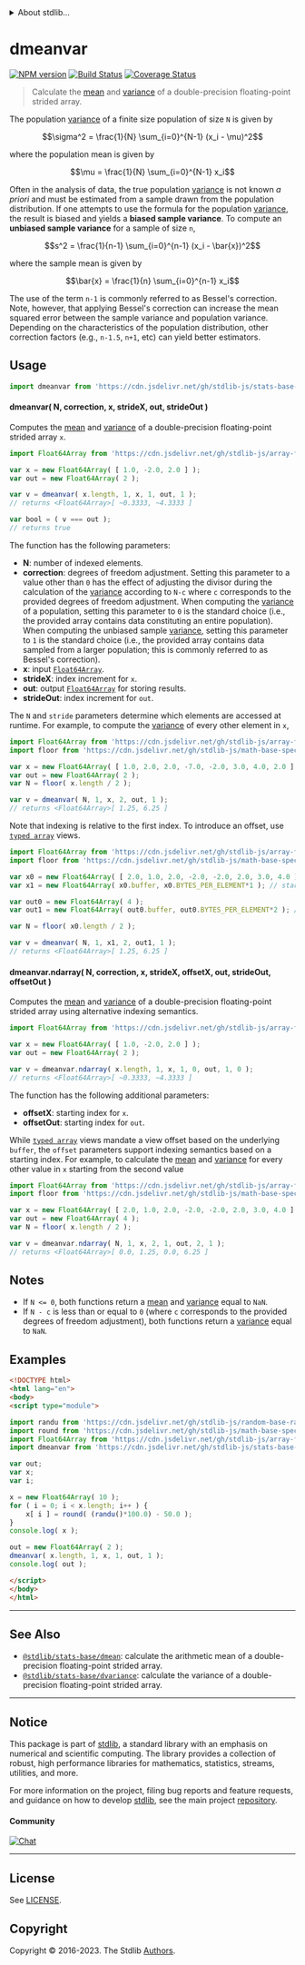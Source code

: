 <!--

@license Apache-2.0

Copyright (c) 2020 The Stdlib Authors.

Licensed under the Apache License, Version 2.0 (the "License");
you may not use this file except in compliance with the License.
You may obtain a copy of the License at

   http://www.apache.org/licenses/LICENSE-2.0

Unless required by applicable law or agreed to in writing, software
distributed under the License is distributed on an "AS IS" BASIS,
WITHOUT WARRANTIES OR CONDITIONS OF ANY KIND, either express or implied.
See the License for the specific language governing permissions and
limitations under the License.

-->

<!--lint disable maximum-heading-length-->


<details>
  <summary>
    About stdlib...
  </summary>
  <p>We believe in a future in which the web is a preferred environment for numerical computation. To help realize this future, we've built stdlib. stdlib is a standard library, with an emphasis on numerical and scientific computation, written in JavaScript (and C) for execution in browsers and in Node.js.</p>
  <p>The library is fully decomposable, being architected in such a way that you can swap out and mix and match APIs and functionality to cater to your exact preferences and use cases.</p>
  <p>When you use stdlib, you can be absolutely certain that you are using the most thorough, rigorous, well-written, studied, documented, tested, measured, and high-quality code out there.</p>
  <p>To join us in bringing numerical computing to the web, get started by checking us out on <a href="https://github.com/stdlib-js/stdlib">GitHub</a>, and please consider <a href="https://opencollective.com/stdlib">financially supporting stdlib</a>. We greatly appreciate your continued support!</p>
</details>

# dmeanvar

[![NPM version][npm-image]][npm-url] [![Build Status][test-image]][test-url] [![Coverage Status][coverage-image]][coverage-url] <!-- [![dependencies][dependencies-image]][dependencies-url] -->

> Calculate the [mean][arithmetic-mean] and [variance][variance] of a double-precision floating-point strided array.

<section class="intro">

The population [variance][variance] of a finite size population of size `N` is given by

<!-- <equation class="equation" label="eq:population_variance" align="center" raw="\sigma^2 = \frac{1}{N} \sum_{i=0}^{N-1} (x_i - \mu)^2" alt="Equation for the population variance."> -->

```math
\sigma^2 = \frac{1}{N} \sum_{i=0}^{N-1} (x_i - \mu)^2
```

<!-- <div class="equation" align="center" data-raw-text="\sigma^2 = \frac{1}{N} \sum_{i=0}^{N-1} (x_i - \mu)^2" data-equation="eq:population_variance">
    <img src="https://cdn.jsdelivr.net/gh/stdlib-js/stdlib@f85af87fd916af053698e5c33740948c95161155/lib/node_modules/@stdlib/stats/base/dmeanvar/docs/img/equation_population_variance.svg" alt="Equation for the population variance.">
    <br>
</div> -->

<!-- </equation> -->

where the population mean is given by

<!-- <equation class="equation" label="eq:population_mean" align="center" raw="\mu = \frac{1}{N} \sum_{i=0}^{N-1} x_i" alt="Equation for the population mean."> -->

```math
\mu = \frac{1}{N} \sum_{i=0}^{N-1} x_i
```

<!-- <div class="equation" align="center" data-raw-text="\mu = \frac{1}{N} \sum_{i=0}^{N-1} x_i" data-equation="eq:population_mean">
    <img src="https://cdn.jsdelivr.net/gh/stdlib-js/stdlib@f85af87fd916af053698e5c33740948c95161155/lib/node_modules/@stdlib/stats/base/dmeanvar/docs/img/equation_population_mean.svg" alt="Equation for the population mean.">
    <br>
</div> -->

<!-- </equation> -->

Often in the analysis of data, the true population [variance][variance] is not known _a priori_ and must be estimated from a sample drawn from the population distribution. If one attempts to use the formula for the population [variance][variance], the result is biased and yields a **biased sample variance**. To compute an **unbiased sample variance** for a sample of size `n`,

<!-- <equation class="equation" label="eq:unbiased_sample_variance" align="center" raw="s^2 = \frac{1}{n-1} \sum_{i=0}^{n-1} (x_i - \bar{x})^2" alt="Equation for computing an unbiased sample variance."> -->

```math
s^2 = \frac{1}{n-1} \sum_{i=0}^{n-1} (x_i - \bar{x})^2
```

<!-- <div class="equation" align="center" data-raw-text="s^2 = \frac{1}{n-1} \sum_{i=0}^{n-1} (x_i - \bar{x})^2" data-equation="eq:unbiased_sample_variance">
    <img src="https://cdn.jsdelivr.net/gh/stdlib-js/stdlib@f85af87fd916af053698e5c33740948c95161155/lib/node_modules/@stdlib/stats/base/dmeanvar/docs/img/equation_unbiased_sample_variance.svg" alt="Equation for computing an unbiased sample variance.">
    <br>
</div> -->

<!-- </equation> -->

where the sample mean is given by

<!-- <equation class="equation" label="eq:sample_mean" align="center" raw="\bar{x} = \frac{1}{n} \sum_{i=0}^{n-1} x_i" alt="Equation for the sample mean."> -->

```math
\bar{x} = \frac{1}{n} \sum_{i=0}^{n-1} x_i
```

<!-- <div class="equation" align="center" data-raw-text="\bar{x} = \frac{1}{n} \sum_{i=0}^{n-1} x_i" data-equation="eq:sample_mean">
    <img src="https://cdn.jsdelivr.net/gh/stdlib-js/stdlib@f85af87fd916af053698e5c33740948c95161155/lib/node_modules/@stdlib/stats/base/dmeanvar/docs/img/equation_sample_mean.svg" alt="Equation for the sample mean.">
    <br>
</div> -->

<!-- </equation> -->

The use of the term `n-1` is commonly referred to as Bessel's correction. Note, however, that applying Bessel's correction can increase the mean squared error between the sample variance and population variance. Depending on the characteristics of the population distribution, other correction factors (e.g., `n-1.5`, `n+1`, etc) can yield better estimators.

</section>

<!-- /.intro -->



<section class="usage">

## Usage

```javascript
import dmeanvar from 'https://cdn.jsdelivr.net/gh/stdlib-js/stats-base-dmeanvar@v0.1.0-esm/index.mjs';
```

#### dmeanvar( N, correction, x, strideX, out, strideOut )

Computes the [mean][arithmetic-mean] and [variance][variance] of a double-precision floating-point strided array `x`.

```javascript
import Float64Array from 'https://cdn.jsdelivr.net/gh/stdlib-js/array-float64@esm/index.mjs';

var x = new Float64Array( [ 1.0, -2.0, 2.0 ] );
var out = new Float64Array( 2 );

var v = dmeanvar( x.length, 1, x, 1, out, 1 );
// returns <Float64Array>[ ~0.3333, ~4.3333 ]

var bool = ( v === out );
// returns true
```

The function has the following parameters:

-   **N**: number of indexed elements.
-   **correction**: degrees of freedom adjustment. Setting this parameter to a value other than `0` has the effect of adjusting the divisor during the calculation of the [variance][variance] according to `N-c` where `c` corresponds to the provided degrees of freedom adjustment. When computing the [variance][variance] of a population, setting this parameter to `0` is the standard choice (i.e., the provided array contains data constituting an entire population). When computing the unbiased sample [variance][variance], setting this parameter to `1` is the standard choice (i.e., the provided array contains data sampled from a larger population; this is commonly referred to as Bessel's correction).
-   **x**: input [`Float64Array`][@stdlib/array/float64].
-   **strideX**: index increment for `x`.
-   **out**: output [`Float64Array`][@stdlib/array/float64] for storing results.
-   **strideOut**: index increment for `out`.

The `N` and `stride` parameters determine which elements are accessed at runtime. For example, to compute the [variance][variance] of every other element in `x`,

```javascript
import Float64Array from 'https://cdn.jsdelivr.net/gh/stdlib-js/array-float64@esm/index.mjs';
import floor from 'https://cdn.jsdelivr.net/gh/stdlib-js/math-base-special-floor@esm/index.mjs';

var x = new Float64Array( [ 1.0, 2.0, 2.0, -7.0, -2.0, 3.0, 4.0, 2.0 ] );
var out = new Float64Array( 2 );
var N = floor( x.length / 2 );

var v = dmeanvar( N, 1, x, 2, out, 1 );
// returns <Float64Array>[ 1.25, 6.25 ]
```

Note that indexing is relative to the first index. To introduce an offset, use [`typed array`][mdn-typed-array] views.

<!-- eslint-disable stdlib/capitalized-comments -->

```javascript
import Float64Array from 'https://cdn.jsdelivr.net/gh/stdlib-js/array-float64@esm/index.mjs';
import floor from 'https://cdn.jsdelivr.net/gh/stdlib-js/math-base-special-floor@esm/index.mjs';

var x0 = new Float64Array( [ 2.0, 1.0, 2.0, -2.0, -2.0, 2.0, 3.0, 4.0 ] );
var x1 = new Float64Array( x0.buffer, x0.BYTES_PER_ELEMENT*1 ); // start at 2nd element

var out0 = new Float64Array( 4 );
var out1 = new Float64Array( out0.buffer, out0.BYTES_PER_ELEMENT*2 ); // start at 3rd element

var N = floor( x0.length / 2 );

var v = dmeanvar( N, 1, x1, 2, out1, 1 );
// returns <Float64Array>[ 1.25, 6.25 ]
```

#### dmeanvar.ndarray( N, correction, x, strideX, offsetX, out, strideOut, offsetOut )

Computes the [mean][arithmetic-mean] and [variance][variance] of a double-precision floating-point strided array using alternative indexing semantics.

```javascript
import Float64Array from 'https://cdn.jsdelivr.net/gh/stdlib-js/array-float64@esm/index.mjs';

var x = new Float64Array( [ 1.0, -2.0, 2.0 ] );
var out = new Float64Array( 2 );

var v = dmeanvar.ndarray( x.length, 1, x, 1, 0, out, 1, 0 );
// returns <Float64Array>[ ~0.3333, ~4.3333 ]
```

The function has the following additional parameters:

-   **offsetX**: starting index for `x`.
-   **offsetOut**: starting index for `out`.

While [`typed array`][mdn-typed-array] views mandate a view offset based on the underlying `buffer`, the `offset` parameters support indexing semantics based on a starting index. For example, to calculate the [mean][arithmetic-mean] and [variance][variance] for every other value in `x` starting from the second value

```javascript
import Float64Array from 'https://cdn.jsdelivr.net/gh/stdlib-js/array-float64@esm/index.mjs';
import floor from 'https://cdn.jsdelivr.net/gh/stdlib-js/math-base-special-floor@esm/index.mjs';

var x = new Float64Array( [ 2.0, 1.0, 2.0, -2.0, -2.0, 2.0, 3.0, 4.0 ] );
var out = new Float64Array( 4 );
var N = floor( x.length / 2 );

var v = dmeanvar.ndarray( N, 1, x, 2, 1, out, 2, 1 );
// returns <Float64Array>[ 0.0, 1.25, 0.0, 6.25 ]
```

</section>

<!-- /.usage -->

<section class="notes">

## Notes

-   If `N <= 0`, both functions return a [mean][arithmetic-mean] and [variance][variance] equal to `NaN`.
-   If `N - c` is less than or equal to `0` (where `c` corresponds to the provided degrees of freedom adjustment), both functions return a [variance][variance] equal to `NaN`.

</section>

<!-- /.notes -->

<section class="examples">

## Examples

<!-- eslint no-undef: "error" -->

```html
<!DOCTYPE html>
<html lang="en">
<body>
<script type="module">

import randu from 'https://cdn.jsdelivr.net/gh/stdlib-js/random-base-randu@esm/index.mjs';
import round from 'https://cdn.jsdelivr.net/gh/stdlib-js/math-base-special-round@esm/index.mjs';
import Float64Array from 'https://cdn.jsdelivr.net/gh/stdlib-js/array-float64@esm/index.mjs';
import dmeanvar from 'https://cdn.jsdelivr.net/gh/stdlib-js/stats-base-dmeanvar@v0.1.0-esm/index.mjs';

var out;
var x;
var i;

x = new Float64Array( 10 );
for ( i = 0; i < x.length; i++ ) {
    x[ i ] = round( (randu()*100.0) - 50.0 );
}
console.log( x );

out = new Float64Array( 2 );
dmeanvar( x.length, 1, x, 1, out, 1 );
console.log( out );

</script>
</body>
</html>
```

</section>

<!-- /.examples -->

<section class="references">

</section>

<!-- /.references -->

<!-- Section for related `stdlib` packages. Do not manually edit this section, as it is automatically populated. -->

<section class="related">

* * *

## See Also

-   <span class="package-name">[`@stdlib/stats-base/dmean`][@stdlib/stats/base/dmean]</span><span class="delimiter">: </span><span class="description">calculate the arithmetic mean of a double-precision floating-point strided array.</span>
-   <span class="package-name">[`@stdlib/stats-base/dvariance`][@stdlib/stats/base/dvariance]</span><span class="delimiter">: </span><span class="description">calculate the variance of a double-precision floating-point strided array.</span>

</section>

<!-- /.related -->

<!-- Section for all links. Make sure to keep an empty line after the `section` element and another before the `/section` close. -->


<section class="main-repo" >

* * *

## Notice

This package is part of [stdlib][stdlib], a standard library with an emphasis on numerical and scientific computing. The library provides a collection of robust, high performance libraries for mathematics, statistics, streams, utilities, and more.

For more information on the project, filing bug reports and feature requests, and guidance on how to develop [stdlib][stdlib], see the main project [repository][stdlib].

#### Community

[![Chat][chat-image]][chat-url]

---

## License

See [LICENSE][stdlib-license].


## Copyright

Copyright &copy; 2016-2023. The Stdlib [Authors][stdlib-authors].

</section>

<!-- /.stdlib -->

<!-- Section for all links. Make sure to keep an empty line after the `section` element and another before the `/section` close. -->

<section class="links">

[npm-image]: http://img.shields.io/npm/v/@stdlib/stats-base-dmeanvar.svg
[npm-url]: https://npmjs.org/package/@stdlib/stats-base-dmeanvar

[test-image]: https://github.com/stdlib-js/stats-base-dmeanvar/actions/workflows/test.yml/badge.svg?branch=v0.1.0
[test-url]: https://github.com/stdlib-js/stats-base-dmeanvar/actions/workflows/test.yml?query=branch:v0.1.0

[coverage-image]: https://img.shields.io/codecov/c/github/stdlib-js/stats-base-dmeanvar/main.svg
[coverage-url]: https://codecov.io/github/stdlib-js/stats-base-dmeanvar?branch=main

<!--

[dependencies-image]: https://img.shields.io/david/stdlib-js/stats-base-dmeanvar.svg
[dependencies-url]: https://david-dm.org/stdlib-js/stats-base-dmeanvar/main

-->

[chat-image]: https://img.shields.io/gitter/room/stdlib-js/stdlib.svg
[chat-url]: https://app.gitter.im/#/room/#stdlib-js_stdlib:gitter.im

[stdlib]: https://github.com/stdlib-js/stdlib

[stdlib-authors]: https://github.com/stdlib-js/stdlib/graphs/contributors

[umd]: https://github.com/umdjs/umd
[es-module]: https://developer.mozilla.org/en-US/docs/Web/JavaScript/Guide/Modules

[deno-url]: https://github.com/stdlib-js/stats-base-dmeanvar/tree/deno
[umd-url]: https://github.com/stdlib-js/stats-base-dmeanvar/tree/umd
[esm-url]: https://github.com/stdlib-js/stats-base-dmeanvar/tree/esm
[branches-url]: https://github.com/stdlib-js/stats-base-dmeanvar/blob/main/branches.md

[stdlib-license]: https://raw.githubusercontent.com/stdlib-js/stats-base-dmeanvar/main/LICENSE

[arithmetic-mean]: https://en.wikipedia.org/wiki/Arithmetic_mean

[variance]: https://en.wikipedia.org/wiki/Variance

[@stdlib/array/float64]: https://github.com/stdlib-js/array-float64/tree/esm

[mdn-typed-array]: https://developer.mozilla.org/en-US/docs/Web/JavaScript/Reference/Global_Objects/TypedArray

<!-- <related-links> -->

[@stdlib/stats/base/dmean]: https://github.com/stdlib-js/stats-base-dmean/tree/esm

[@stdlib/stats/base/dvariance]: https://github.com/stdlib-js/stats-base-dvariance/tree/esm

<!-- </related-links> -->

</section>

<!-- /.links -->
